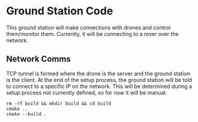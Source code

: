 # Ground Station Code

This ground station will make connections with drones and control them/monitor them. Currently, it will be connecting to a rover over the network.

## Network Comms

TCP tunnel is formed where the drone is the server and the ground station is the client. At the end of the setup process, the ground station will be told to connect to a specific IP on the network. This will be determined during a setup process not currently defined, so for now it will be manual.

```
rm -rf build && mkdir build && cd build
cmake ..
cmake --build .
```
